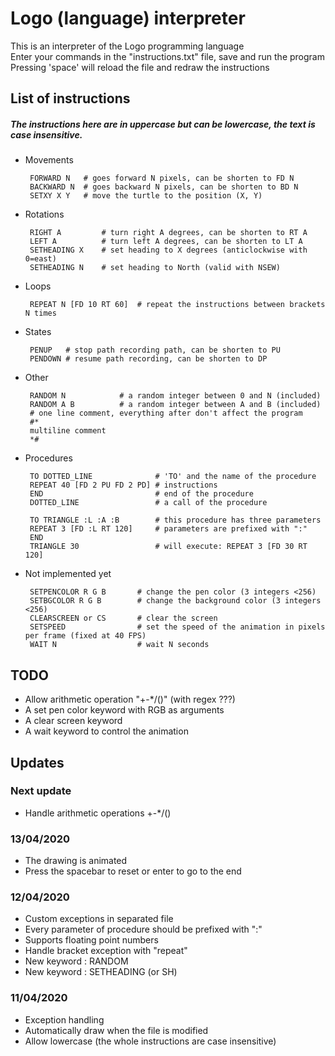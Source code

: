 # Logo (language) interpreter

This is an interpreter of the Logo programming language  
Enter your commands in the "instructions.txt" file, save and run the program  
Pressing 'space' will reload the file and redraw the instructions  

## List of instructions
##### *The instructions here are in uppercase but can be lowercase, the text is case insensitive.*  
 - Movements

        FORWARD N   # goes forward N pixels, can be shorten to FD N
        BACKWARD N  # goes backward N pixels, can be shorten to BD N
        SETXY X Y   # move the turtle to the position (X, Y)
 - Rotations

        RIGHT A         # turn right A degrees, can be shorten to RT A
        LEFT A          # turn left A degrees, can be shorten to LT A
        SETHEADING X    # set heading to X degrees (anticlockwise with 0=east)
        SETHEADING N    # set heading to North (valid with NSEW)
 - Loops

        REPEAT N [FD 10 RT 60]  # repeat the instructions between brackets N times
 - States

        PENUP   # stop path recording path, can be shorten to PU
        PENDOWN # resume path recording, can be shorten to DP
 - Other

        RANDOM N            # a random integer between 0 and N (included)
        RANDOM A B          # a random integer between A and B (included)
        # one line comment, everything after don't affect the program
        #*
        multiline comment
        *#
 - Procedures

        TO DOTTED_LINE              # 'TO' and the name of the procedure  
        REPEAT 40 [FD 2 PU FD 2 PD] # instructions  
        END                         # end of the procedure
        DOTTED_LINE                 # a call of the procedure
        
        TO TRIANGLE :L :A :B        # this procedure has three parameters
        REPEAT 3 [FD :L RT 120]     # parameters are prefixed with ":"
        END                     
        TRIANGLE 30                 # will execute: REPEAT 3 [FD 30 RT 120]
 - Not implemented yet

        SETPENCOLOR R G B       # change the pen color (3 integers <256)
        SETBGCOLOR R G B        # change the background color (3 integers <256)
        CLEARSCREEN or CS       # clear the screen
        SETSPEED                # set the speed of the animation in pixels per frame (fixed at 40 FPS)
        WAIT N                  # wait N seconds

## TODO
 - Allow arithmetic operation "+-*/()" (with regex ???)
 - A set pen color keyword with RGB as arguments
 - A clear screen keyword
 - A wait keyword to control the animation

## Updates

### Next update
 - Handle arithmetic operations +-*/()


### 13/04/2020
 - The drawing is animated
 - Press the spacebar to reset or enter to go to the end

### 12/04/2020
 - Custom exceptions in separated file
 - Every parameter of procedure should be prefixed with ":"
 - Supports floating point numbers
 - Handle bracket exception with "repeat"
 - New keyword : RANDOM
 - New keyword : SETHEADING (or SH)

### 11/04/2020
 - Exception handling
 - Automatically draw when the file is modified
 - Allow lowercase (the whole instructions are case insensitive)
